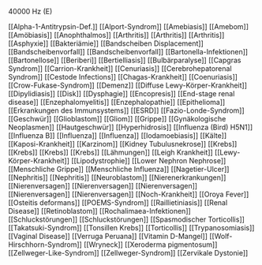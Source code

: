 40000 Hz (E)

[[Alpha-1-Antitrypsin-Def.]]
[[Alport-Syndrom]]
[[Amebiasis]]
[[Amebom]]
[[Amöbiasis]]
[[Anophthalmos]]
[[Arthritis]]
[[Arthritis]]
[[Arthritis]]
[[Asphyxie]]
[[Bakteriämie]]
[[Bandscheiben Displacement]]
[[Bandscheibenvorfall]]
[[Bandscheibenvorfall]]
[[Bartonella-Infektionen]]
[[Bartonellose]]
[[Beriberi]]
[[Bertielliasis]]
[[Bulbärparalyse]]
[[Capgras Syndrom]]
[[Carrion-Krankheit]]
[[Cenuriasis]]
[[Cerebrohepatorenal Syndrom]]
[[Cestode Infections]]
[[Chagas-Krankheit]]
[[Coenuriasis]]
[[Crow-Fukase-Syndrom]]
[[Demenz]]
[[Diffuse Lewy-Körper-Krankheit]]
[[Dipylidiasis]]
[[Disk]]
[[Dysphagie]]
[[Encopresis]]
[[End-stage renal disease]]
[[Enzephalomyelitis]]
[[Enzephalopathie]]
[[Epithelioma]]
[[Erkrankungen des Immunsystems]]
[[ESRD]]
[[Fazio-Londe-Syndrom]]
[[Geschwür]]
[[Glioblastom]]
[[Gliom]]
[[Grippe]]
[[Gynäkologische Neoplasmen]]
[[Hautgeschwür]]
[[Hyperhidrosis]]
[[Influenza (Bird) H5N1]]
[[Influenza B]]
[[Influenza]]
[[Influenza]]
[[Iodamoebiasis]]
[[Kälte]]
[[Kaposi-Krankheit]]
[[Karzinom]]
[[Kidney Tubulusnekrose]]
[[Krebs]]
[[Krebs]]
[[Krebs]]
[[Krebs]]
[[Lähmungen]]
[[Leigh Krankheit]]
[[Lewy-Körper-Krankheit]]
[[Lipodystrophie]]
[[Lower Nephron Nephrose]]
[[Menschliche Grippe]]
[[Menschliche Influenza]]
[[Nagetier-Ulcer]]
[[Nephritis]]
[[Nephritis]]
[[Neuroblastom]]
[[Nierenerkrankungen]]
[[Nierenversagen]]
[[Nierenversagen]]
[[Nierenversagen]]
[[Nierenversagen]]
[[Nierenversagen]]
[[Noch-Krankheit]]
[[Oroya Fever]]
[[Osteitis deformans]]
[[POEMS-Syndrom]]
[[Raillietiniasis]]
[[Renal Disease]]
[[Retinoblastom]]
[[Rochalimaea-Infektionen]]
[[Schluckstörungen]]
[[Schluckstörungen]]
[[Spasmodischer Torticollis]]
[[Takatsuki-Syndrom]]
[[Tonsillen Krebs]]
[[Torticollis]]
[[Trypanosomiasis]]
[[Vaginal Disease]]
[[Verruga Peruana]]
[[Vitamin D-Mangel]]
[[Wolf-Hirschhorn-Syndrom]]
[[Wryneck]]
[[Xeroderma pigmentosum]]
[[Zellweger-Like-Syndrom]]
[[Zellweger-Syndrom]]
[[Zervikale Dystonie]]